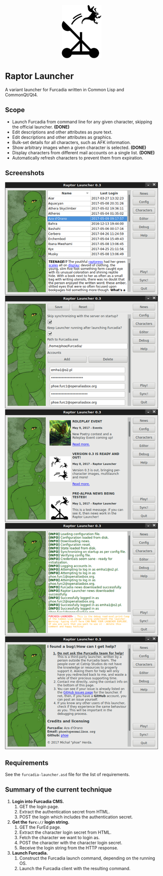 <p align="center"><img src="img/logo-small.png" /></p>

# Raptor Launcher
A variant launcher for Furcadia written in Common Lisp and CommonQt/Qt4.

## Scope
  * Launch Furcadia from command line for any given character, skipping the official launcher. **(DONE)**
  * Edit descriptions and other attributes as pure text.
  * Edit descriptions and other attributes as graphics.
  * Bulk-set details for all characters, such as AFK information.
  * Show arbitrary images when a given character is selected. **(DONE)**
  * Display characters from different mail accounts on a single list. **(DONE)**
  * Automatically refresh characters to prevent them from expiration.

## Screenshots
![Characters](img/screen-chars.png)
![Config](img/screen-config.png)
![News](img/screen-news.png)
![Debug](img/screen-debug.png)
![Help](img/screen-help.png)

## Requirements
See the `furcadia-launcher.asd` file for the list of requirements.

## Summary of the current technique
  1. **Login into Furcadia CMS.**
     1. GET the login page.
     2. Extract the authentication secret from HTML.
     3. POST the login which includes the authentication secret.
  2. **Get the `furc://` login string.**
     1. GET the FurEd page.
     2. Extract the character login secret from HTML.
     3. Fetch the character we want to login as.
     4. POST the character with the character login secret.
     5. Receive the login string from the HTTP response.
  3. **Launch Furcadia.**
     1. Construct the Furcadia launch command, depending on the running OS.
     2. Launch the Furcadia client with the resulting command.
